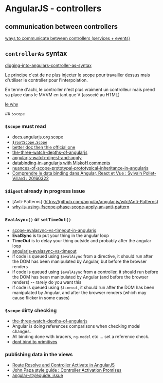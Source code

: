 # AngularJS - controllers

## communication between controllers

[ways to communicate between controllers (services + events)](http://stackoverflow.com/questions/11252780/whats-the-correct-way-to-communicate-between-controllers-in-angularjs/19498009#19498009)

## `controllerAs` syntax

[digging-into-angulars-controller-as-syntax](http://toddmotto.com/digging-into-angulars-controller-as-syntax/)

Le principe c'est de ne plus injecter le scope pour travailler dessus mais d'utiliser le controller pour l'interpolation.

En terme d'achi, le controller n'est plus vraiment un controlleur mais prend sa place dans le MVVM en tant que V 
(associé au HTML)

[le why](http://blog.thoughtram.io/angularjs/2015/01/02/exploring-angular-1.3-bindToController.html)

## `$scope`

### `$scope` must read

- [docs.angularjs.org scope](https://docs.angularjs.org/guide/scope)
- [`$rootScope.Scope`](https://docs.angularjs.org/api/ng/type/$rootScope.Scope)
- [better doc then thie official one](http://angular-tips.com/blog/2013/08/watch-how-the-apply-runs-a-digest/)
- [the-three-watch-depths-of-angularjs](http://teropa.info/blog/2014/01/26/the-three-watch-depths-of-angularjs.html)
- [angularjs-watch-digest-and-apply](http://www.benlesh.com/2013/08/angularjs-watch-digest-and-apply-oh-my.html)
- [databinding-in-angularjs with MiskoH comments](http://stackoverflow.com/questions/9682092/databinding-in-angularjs)
- [nuances-of-scope-prototypal-prototypical-inheritance-in-angularjs](http://stackoverflow.com/questions/14049480/what-are-the-nuances-of-scope-prototypal-prototypical-inheritance-in-angularjs/14049482#14049482)
- [Comprendre le data binding dans Angular, React et Vue : Sylvain Pollet-Villard : 20160322](http://sylvainpv.developpez.com/publications/data-binding/)

### `$digest` already in progress issue

- [Anti-Patterns] (https://github.com/angular/angular.js/wiki/Anti-Patterns)
- [why-is-using-ifscope-phase-scope-apply-an-anti-pattern](http://stackoverflow.com/questions/22346990/why-is-using-ifscope-phase-scope-apply-an-anti-pattern)

### `EvalAsync()` or `setTimeOut()`

- [scope-evalasync-vs-timeout-in-angularjs](http://www.bennadel.com/blog/2605-scope-evalasync-vs-timeout-in-angularjs.htm)
- **EvalSync** is to put your thing in the angular loop
- **TimeOut** is to delay your thing outside and probably after the angular loop
- [angularjs-evalasync-vs-timeout](http://stackoverflow.com/questions/17301572/angularjs-evalasync-vs-timeout)
- if code is queued using `$evalAsync` from a directive, it should run after the DOM has been manipulated by Angular, but before the browser renders
- if code is queued using `$evalAsync` from a controller, it should run before the DOM has been manipulated by Angular (and before the browser renders) -- rarely do you want this
- if code is queued using `$timeout`, it should run after the DOM has been manipulated by Angular, and after the browser renders (which may cause flicker in some cases)

### `$scope` dirty checking

- [the-three-watch-depths-of-angularjs](http://teropa.info/blog/2014/01/26/the-three-watch-depths-of-angularjs.html)
- Angular is doing references comparisons when checking model changes.
- All binding done with bracers, `ng-model` etc ... set a reference check.
- [dont bind to primitives](http://www.codelord.net/2014/05/10/understanding-angulars-magic-dont-bind-to-primitives/)

### publishing data in the views

- [Route Resolve and Controller Activate in AngularJS](http://www.johnpapa.net/route-resolve-and-controller-activate-in-angularjs/)
- [John Papa style guide : Controller Activation Promises](https://github.com/johnpapa/angular-styleguide#style-y080)
- [angular-styleguide: issue](https://github.com/johnpapa/angular-styleguide/issues/661)
